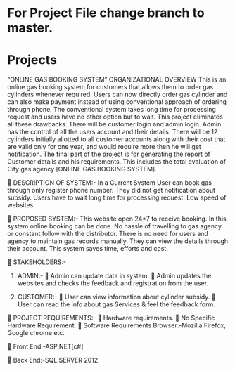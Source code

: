 # For Project File change branch to master.


# Projects
“ONLINE GAS BOOKING SYSTEM”
ORGANIZATIONAL OVERVIEW
                  This is an online gas booking system for customers that allows them to order gas cylinders whenever required. Users can now directly order gas cylinder and can also make payment instead of using conventional approach of ordering through phone.
       	   	 The conventional system takes long time for processing request and users have no other option but to wait. This project eliminates all these drawbacks. There will be customer login and admin login. Admin has the control of all the users account and their details. There will be 12 cylinders initially allotted to all customer accounts along with their cost that are valid only for one year, and would require more then he will get notification.
		The final part of the project is for generating the report of Customer details and his requirements. This includes the total evaluation of City gas agency [ONLINE GAS BOOKING SYSTEM].
    
	DESCRIPTION OF SYSTEM:-
 	In a Current System User can book gas through only register phone number.
 	They did not get notification about subsidy.
 	Users have to wait long time for processing request.
 	Low speed of websites.
    
	PROPOSED SYSTEM:-
 	This website open 24*7 to receive booking.
 	In this system online booking can be done.
 	No hassle of travelling to gas agency or constant follow with the distributor.
 	There is no need for users and agency to maintain gas records manually. They can view the details through their account.
 	This system saves time, efforts and cost.

	STAKEHOLDERS:-
1)	ADMIN:-
	Admin can update data in system.
	Admin updates the websites and checks the feedback and registration from the user.

2)	CUSTOMER:-
	User can view information about cylinder subsidy.
	User can read the info about gas Services & feel the feedback form.                                                     
                                                                                  
	PROJECT REQUIREMENTS:-
	Hardware requirements.
	No Specific Hardware Requirement.
	Software Requirements
 	Browser:-Mozilla Firefox, Google chrome etc.

	Front End:-ASP.NET[c#]

	Back End:-SQL SERVER 2012.
